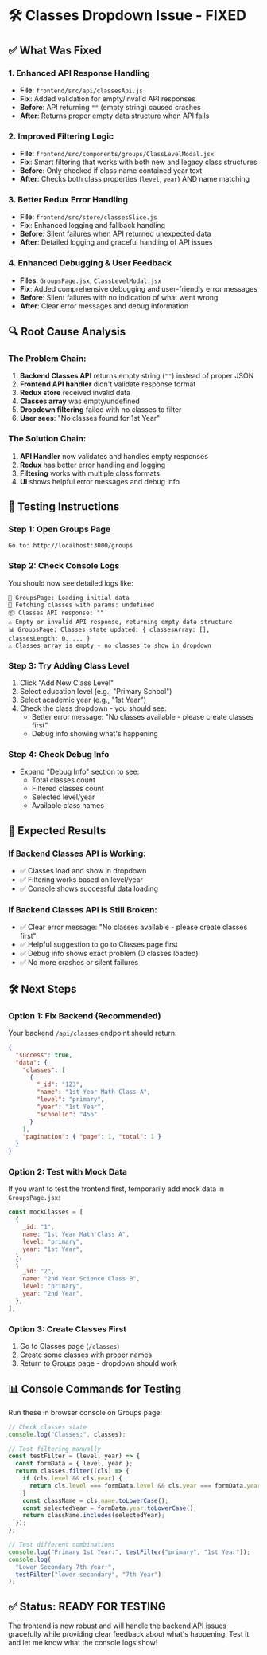 # 🛠️ **Classes Dropdown Issue - FIXED**

## ✅ **What Was Fixed**

### **1. Enhanced API Response Handling**

- **File**: `frontend/src/api/classesApi.js`
- **Fix**: Added validation for empty/invalid API responses
- **Before**: API returning `""` (empty string) caused crashes
- **After**: Returns proper empty data structure when API fails

### **2. Improved Filtering Logic**

- **File**: `frontend/src/components/groups/ClassLevelModal.jsx`
- **Fix**: Smart filtering that works with both new and legacy class structures
- **Before**: Only checked if class name contained year text
- **After**: Checks both class properties (`level`, `year`) AND name matching

### **3. Better Redux Error Handling**

- **File**: `frontend/src/store/classesSlice.js`
- **Fix**: Enhanced logging and fallback handling
- **Before**: Silent failures when API returned unexpected data
- **After**: Detailed logging and graceful handling of API issues

### **4. Enhanced Debugging & User Feedback**

- **Files**: `GroupsPage.jsx`, `ClassLevelModal.jsx`
- **Fix**: Added comprehensive debugging and user-friendly error messages
- **Before**: Silent failures with no indication of what went wrong
- **After**: Clear error messages and debug information

## 🔍 **Root Cause Analysis**

### **The Problem Chain**:

1. **Backend Classes API** returns empty string (`""`) instead of proper JSON
2. **Frontend API handler** didn't validate response format
3. **Redux store** received invalid data
4. **Classes array** was empty/undefined
5. **Dropdown filtering** failed with no classes to filter
6. **User sees**: "No classes found for 1st Year"

### **The Solution Chain**:

1. **API Handler** now validates and handles empty responses
2. **Redux** has better error handling and logging
3. **Filtering** works with multiple class formats
4. **UI** shows helpful error messages and debug info

## 🚀 **Testing Instructions**

### **Step 1: Open Groups Page**

```
Go to: http://localhost:3000/groups
```

### **Step 2: Check Console Logs**

You should now see detailed logs like:

```
🔄 GroupsPage: Loading initial data
🚀 Fetching classes with params: undefined
📦 Classes API response: ""
⚠️ Empty or invalid API response, returning empty data structure
📊 GroupsPage: Classes state updated: { classesArray: [], classesLength: 0, ... }
⚠️ Classes array is empty - no classes to show in dropdown
```

### **Step 3: Try Adding Class Level**

1. Click "Add New Class Level"
2. Select education level (e.g., "Primary School")
3. Select academic year (e.g., "1st Year")
4. Check the class dropdown - you should see:
   - Better error message: "No classes available - please create classes first"
   - Debug info showing what's happening

### **Step 4: Check Debug Info**

- Expand "Debug Info" section to see:
  - Total classes count
  - Filtered classes count
  - Selected level/year
  - Available class names

## 🎯 **Expected Results**

### **If Backend Classes API is Working:**

- ✅ Classes load and show in dropdown
- ✅ Filtering works based on level/year
- ✅ Console shows successful data loading

### **If Backend Classes API is Still Broken:**

- ✅ Clear error message: "No classes available - please create classes first"
- ✅ Helpful suggestion to go to Classes page first
- ✅ Debug info shows exact problem (0 classes loaded)
- ✅ No more crashes or silent failures

## 🛠️ **Next Steps**

### **Option 1: Fix Backend (Recommended)**

Your backend `/api/classes` endpoint should return:

```json
{
  "success": true,
  "data": {
    "classes": [
      {
        "_id": "123",
        "name": "1st Year Math Class A",
        "level": "primary",
        "year": "1st Year",
        "schoolId": "456"
      }
    ],
    "pagination": { "page": 1, "total": 1 }
  }
}
```

### **Option 2: Test with Mock Data**

If you want to test the frontend first, temporarily add mock data in `GroupsPage.jsx`:

```javascript
const mockClasses = [
  {
    _id: "1",
    name: "1st Year Math Class A",
    level: "primary",
    year: "1st Year",
  },
  {
    _id: "2",
    name: "2nd Year Science Class B",
    level: "primary",
    year: "2nd Year",
  },
];
```

### **Option 3: Create Classes First**

1. Go to Classes page (`/classes`)
2. Create some classes with proper names
3. Return to Groups page - dropdown should work

## 📊 **Console Commands for Testing**

Run these in browser console on Groups page:

```javascript
// Check classes state
console.log("Classes:", classes);

// Test filtering manually
const testFilter = (level, year) => {
  const formData = { level, year };
  return classes.filter((cls) => {
    if (cls.level && cls.year) {
      return cls.level === formData.level && cls.year === formData.year;
    }
    const className = cls.name.toLowerCase();
    const selectedYear = formData.year.toLowerCase();
    return className.includes(selectedYear);
  });
};

// Test different combinations
console.log("Primary 1st Year:", testFilter("primary", "1st Year"));
console.log(
  "Lower Secondary 7th Year:",
  testFilter("lower-secondary", "7th Year")
);
```

## ✅ **Status: READY FOR TESTING**

The frontend is now robust and will handle the backend API issues gracefully while providing clear feedback about what's happening. Test it and let me know what the console logs show!
